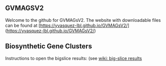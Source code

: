 GVMAGSV2
---------------------
Welcome to the github for GVMAGsV2. The website with downloadable files can be found at [https://yvasquez-lbl.github.io/GVMAGsV2/] (https://yvasquez-lbl.github.io/GVMAGsV2/)



Biosynthetic Gene Clusters
---------------------
Instructions to open the bigslice results: (see [wiki: big-slice results](https://github.com/GVMAGsV2/bigslice/wiki/Program-parameters)
